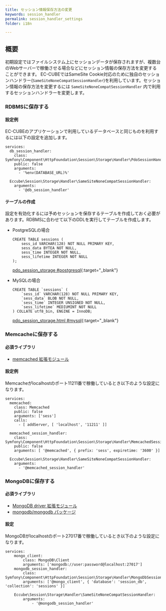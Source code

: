 ```yaml
---
title: セッション情報保存方法の変更
keywords: session_handler
permalink: session_handler_settings
folder: i18n

---
```


## 概要

初期設定ではファイルシステム上にセッションデータが保存されますが、複数台のWebサーバーで稼働させる場合などにセッション情報の保存方法を変更することができます。
EC-CUBEではSameSite Cookie対応のために独自のセッションハンドラー(`SameSiteNoneCompatSessionHandler`)を利用しています。セッション情報の保存方法を変更するには `SameSiteNoneCompatSessionHandler` 内で利用するセッションハンドラーを変更します。


### RDBMSに保存する

#### 設定例
EC-CUBEのアプリケーションで利用しているデータベースと同じものを利用するには以下の設定を追加します。

```
services:
  db_session_handler:
    class: Symfony\Component\HttpFoundation\Session\Storage\Handler\PdoSessionHandler
    public: false
    arguments:
      - '%env(DATABASE_URL)%'

  Eccube\Session\Storage\Handler\SameSiteNoneCompatSessionHandler:
    arguments:
      - '@db_session_handler'
```

#### テーブルの作成
設定を有効化するには予めセッションを保存するテーブルを作成しておく必要があります。RDBMSに合わせて以下のDDLを実行してテーブルを作成します。

- PostgreSQLの場合

    ```
    CREATE TABLE sessions (
        sess_id VARCHAR(128) NOT NULL PRIMARY KEY,
        sess_data BYTEA NOT NULL,
        sess_time INTEGER NOT NULL,
        sess_lifetime INTEGER NOT NULL
    );
    ```
    [pdo_session_storage #postgresql](https://symfony.com/doc/3.4/doctrine/pdo_session_storage.html#postgresql){:target="_blank"}


- MySQLの場合

    ```
    CREATE TABLE `sessions` (
        `sess_id` VARCHAR(128) NOT NULL PRIMARY KEY,
        `sess_data` BLOB NOT NULL,
        `sess_time` INTEGER UNSIGNED NOT NULL,
        `sess_lifetime` MEDIUMINT NOT NULL
    ) COLLATE utf8_bin, ENGINE = InnoDB;
    ```
    [pdo_session_storage.html #mysql](https://symfony.com/doc/3.4/doctrine/pdo_session_storage.html#mysql){:target="_blank"}


### Memcacheに保存する

#### 必須ライブラリ
- [memcached 拡張モジュール](https://www.php.net/manual/ja/book.memcached.php)

#### 設定例

Memcacheがlocalhostのポート11211番で稼働しているとき以下のような設定になります。

```
services:
  memcached:
    class: Memcached
    public: false
    arguments: ['sess']
    calls:
      - [ addServer, [ 'localhost', '11211' ]]

  memcached_session_handler:
    class: Symfony\Component\HttpFoundation\Session\Storage\Handler\MemcachedSessionHandler
    public: false
    arguments: [ '@memcached', { prefix: 'sess', expiretime: '3600' }]

  Eccube\Session\Storage\Handler\SameSiteNoneCompatSessionHandler:
    arguments:
      - '@memcached_session_handler'
```

### MongoDBに保存する

#### 必須ライブラリ
- [MongoDB driver 拡張モジュール](https://www.php.net/manual/ja/set.mongodb.php)
- [mongodb/mongodb パッケージ](https://github.com/mongodb/mongo-php-library)

#### 設定

MongoDBがlocalhostのポート27017番で稼働しているとき以下のような設定になります。

```
services:
    mongo_client:
        class: MongoDB\Client
        arguments: ['mongodb://user:password@localhost:27017']
    mongodb_session_handler:
        class: Symfony\Component\HttpFoundation\Session\Storage\Handler\MongoDbSessionHandler
        arguments: ['@mongo_client', { 'database': 'session_db', 'collection': 'sessions' }]

    Eccube\Session\Storage\Handler\SameSiteNoneCompatSessionHandler:
        arguments:
            - '@mongodb_session_handler'
```
